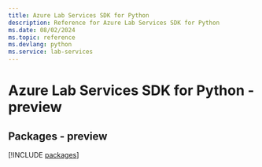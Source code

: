 ```yaml
---
title: Azure Lab Services SDK for Python
description: Reference for Azure Lab Services SDK for Python
ms.date: 08/02/2024
ms.topic: reference
ms.devlang: python
ms.service: lab-services
---
```

# Azure Lab Services SDK for Python - preview
## Packages - preview
[!INCLUDE [packages](lab-services-index.md)]